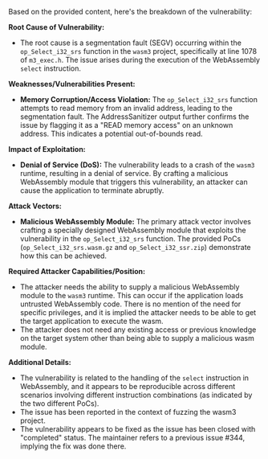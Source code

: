 Based on the provided content, here's the breakdown of the vulnerability:

**Root Cause of Vulnerability:**
- The root cause is a segmentation fault (SEGV) occurring within the `op_Select_i32_srs` function in the `wasm3` project, specifically at line 1078 of `m3_exec.h`. The issue arises during the execution of the WebAssembly `select` instruction.

**Weaknesses/Vulnerabilities Present:**
- **Memory Corruption/Access Violation:** The `op_Select_i32_srs` function attempts to read memory from an invalid address, leading to the segmentation fault. The AddressSanitizer output further confirms the issue by flagging it as a "READ memory access" on an unknown address. This indicates a potential out-of-bounds read.

**Impact of Exploitation:**
- **Denial of Service (DoS):** The vulnerability leads to a crash of the `wasm3` runtime, resulting in a denial of service. By crafting a malicious WebAssembly module that triggers this vulnerability, an attacker can cause the application to terminate abruptly.

**Attack Vectors:**
- **Malicious WebAssembly Module:** The primary attack vector involves crafting a specially designed WebAssembly module that exploits the vulnerability in the `op_Select_i32_srs` function. The provided PoCs (`op_Select_i32_srs.wasm.gz` and `op_Select_i32_ssr.zip`) demonstrate how this can be achieved.

**Required Attacker Capabilities/Position:**
- The attacker needs the ability to supply a malicious WebAssembly module to the `wasm3` runtime. This can occur if the application loads untrusted WebAssembly code. There is no mention of the need for specific privileges, and it is implied the attacker needs to be able to get the target application to execute the wasm.
- The attacker does not need any existing access or previous knowledge on the target system other than being able to supply a malicious wasm module.

**Additional Details:**
- The vulnerability is related to the handling of the `select` instruction in WebAssembly, and it appears to be reproducible across different scenarios involving different instruction combinations (as indicated by the two different PoCs).
- The issue has been reported in the context of fuzzing the wasm3 project.
- The vulnerability appears to be fixed as the issue has been closed with "completed" status. The maintainer refers to a previous issue #344, implying the fix was done there.